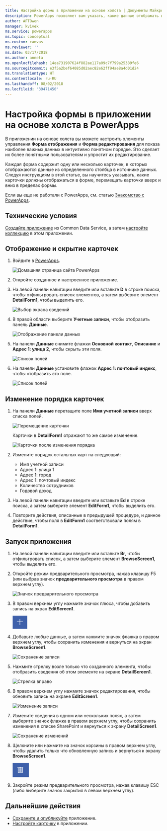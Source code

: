 ```yaml
---
title: Настройка формы в приложении на основе холста | Документы Майкрософт
description: PowerApps позволяет вам указать, какие данные отображать в форме в приложении на основе холста, в каком порядке и в каких элементах управления.
author: AFTOwen
manager: kvivek
ms.service: powerapps
ms.topic: conceptual
ms.custom: canvas
ms.reviewer: ''
ms.date: 03/17/2018
ms.author: anneta
ms.openlocfilehash: 14ea731907624f882ae117a09c7f799a25389fe6
ms.sourcegitcommit: e3f5a2bef64085d02aec82e62ff94ae8a4d01d24
ms.translationtype: HT
ms.contentlocale: ru-RU
ms.lasthandoff: 08/02/2018
ms.locfileid: "39471450"
---
```

# <a name="customize-a-canvas-app-form-in-powerapps"></a>Настройка формы в приложении на основе холста в PowerApps

В приложении на основе холста вы можете настроить элементы управления **Форма отображения** и **Форма редактирования** для показа наиболее важных данных в интуитивно понятном порядке. Это сделает их более понятными пользователям и упростит их редактирование.

Каждая форма содержит одну или несколько карточек, в которых отображаются данные из определенного столбца в источнике данных. Следуя инструкциям в этой статье, вы научитесь указывать, какие карточки должны отображаться в форме, перемещать карточки вверх и вниз в пределах формы.

Если вы еще не работали с PowerApps, см. статью [Знакомство с PowerApps](getting-started.md).

## <a name="prerequisites"></a>Технические условия

[Создайте приложение](data-platform-create-app.md) из Common Data Service, а затем [настройте коллекцию](customize-layout-sharepoint.md) в этом приложении.

## <a name="show-and-hide-cards"></a>Отображение и скрытие карточек

1. Войдите в [PowerApps](http://web.powerapps.com?utm_source=padocs&utm_medium=linkinadoc&utm_campaign=referralsfromdoc).

    ![Домашняя страница сайта PowerApps](./media/customize-forms-sharepoint/sign-in.png)


1. Откройте созданное и настроенное приложение.

1. На левой панели навигации введите или вставьте **D** в строке поиска, чтобы отфильтровать список элементов, а затем выберите элемент **DetailForm1**, чтобы выделить его.

    ![Выбор экрана сведений](./media/customize-forms-sharepoint/select-detailform.png)

1. В правой области выберите **Учетные записи**, чтобы отобразить панель **Данные**.

    ![Отображение панели данных](./media/customize-forms-sharepoint/show-data-pane.png)

1. На панели **Данные** снимите флажки **Основной контакт**, **Описание** и **Адрес 1: улица 2**, чтобы скрыть эти поля.

    ![Список полей](./media/customize-forms-sharepoint/hide-fields.png)

1.  На панели **Данные** установите флажок **Адрес 1: почтовый индекс**, чтобы отобразить это поле.

    ![Список полей](./media/customize-forms-sharepoint/show-field.png)

## <a name="reorder-the-cards"></a>Изменение порядка карточек
1. На панели **Данные** перетащите поле **Имя учетной записи** вверх списка полей.

    ![Перемещение карточки](./media/customize-forms-sharepoint/move-card.png)

    Карточки в **DetailForm1** отражают то же самое изменение.

    ![Карточки после изменения порядка](./media/customize-forms-sharepoint/reordered-card.png)

1. Измените порядок остальных карт на следующий:

    - Имя учетной записи
    - Адрес 1: улица 1
    - Адрес 1: город
    - Адрес 1: почтовый индекс
    - Количество сотрудников
    - Годовой доход

1. На левой панели навигации введите или вставьте **Ed** в строке поиска, а затем выберите элемент **EditForm1**, чтобы выделить его.

1. Повторите действия, описанные в предыдущей процедуре, и данное действие, чтобы поля в **EditForm1** соответствовали полям в **DetailForm1**.

## <a name="run-the-app"></a>Запуск приложения
1. На левой панели навигации введите или вставьте **Br**, чтобы отфильтровать список, а затем выберите элемент **BrowseScreen1**, чтобы выделить его.

2. Откройте режим предварительного просмотра, нажав клавишу F5 (или выбрав значок **предварительного просмотра** в правом верхнем углу).

    ![Значок предварительного просмотра](./media/customize-forms-sharepoint/open-preview.png)

3. В правом верхнем углу нажмите значок плюса, чтобы добавить запись на экран **EditScreen1**.

    ![Добавление записи](./media/customize-forms-sharepoint/add-record.png)

4. Добавьте любые данные, а затем нажмите значок флажка в правом верхнем углу, чтобы сохранить изменения и вернуться на экран **BrowseScreen1**.

    ![Сохранение записи](./media/customize-forms-sharepoint/save-record.png)

5. Нажмите стрелку возле только что созданного элемента, чтобы отобразить сведения об этом элементе на экране **DetailScreen1**.  

    ![Стрелка вправо](./media/customize-forms-sharepoint/right-arrow.png)

6. В правом верхнем углу нажмите значок редактирования, чтобы обновить запись на экране **EditScreen1**.

    ![Изменение записи](./media/customize-forms-sharepoint/edit-record.png)

7. Измените сведения в одном или нескольких полях, а затем выберите значок флажка в правом верхнем углу, чтобы сохранить изменения в списке SharePoint и вернуться к экрану **DetailScreen1**.  

    ![Сохранение изменений](./media/customize-forms-sharepoint/save-record.png)

8. Щелкните или нажмите на значок корзины в правом верхнем углу, чтобы удалить только что обновленную запись и вернуться к экрану **BrowseScreen1**.

    ![Удаление записи](./media/customize-forms-sharepoint/delete-record.png)

9. Закройте режим предварительного просмотра, нажав клавишу ESC (либо выберите значок закрытия в левом верхнем углу).

## <a name="next-steps"></a>Дальнейшие действия
- [Сохраните и опубликуйте](save-publish-app.md) приложение.
- [Настройте карточку](customize-card.md) в приложении.
